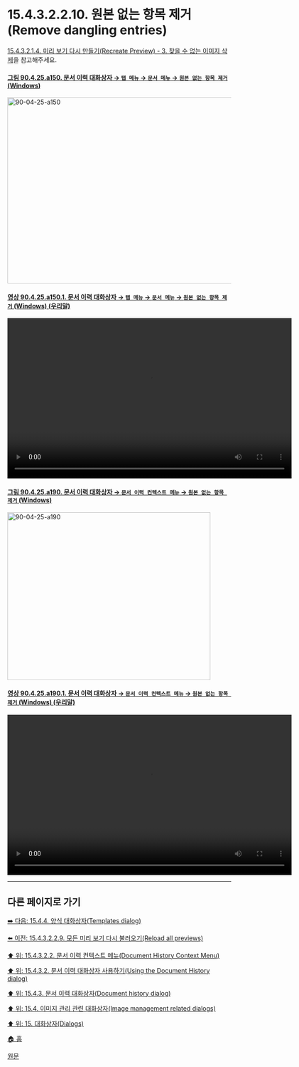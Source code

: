 # 15.4.3.2.2.10. 원본 없는 항목 제거(Remove dangling entries)
[15.4.3.2.1.4. 미리 보기 다시 만들기(Recreate Preview) - 3. 찾을 수 없는 이미지 삭제](./15-04-03-02-01-04-recreate_preview.md#15-04-03-02-01-04-s3)을 참고해주세요.

<a id="90-04-25-a150"></a>

#### [그림 90.4.25.a150. 문서 이력 대화상자 → `탭 메뉴` → `문서 메뉴` → `원본 없는 항목 제거` (Windows)](./90-04-0025-document_history.md#90-04-25-a150)
<img width="845" height="418" alt="90-04-25-a150" src="https://github.com/user-attachments/assets/0e903ac4-14e9-4e63-8ad4-29e7996c3f44" />

<a id="90-04-25-a150-01"></a>

#### [영상 90.4.25.a150.1. 문서 이력 대화상자 → `탭 메뉴` → `문서 메뉴` → `원본 없는 항목 제거` (Windows) (우리말)](./90-04-0025-document_history.md#90-04-25-a150-01)
<video controls="controls" width="640" height="360" src="https://github.com/user-attachments/assets/944606c9-f8ab-414b-ae14-4509ef1ff618"></video>

<a id="90-04-25-a190"></a>

#### [그림 90.4.25.a190. 문서 이력 대화상자 → `문서 이력 컨텍스트 메뉴` → `원본 없는 항목 제거` (Windows)](./90-04-0025-document_history.md#90-04-25-a190)
<img width="457" height="377" alt="90-04-25-a190" src="https://github.com/user-attachments/assets/22c466a4-1780-4f74-8b42-22dc45151e2c" />

<a id="90-04-25-a190-01"></a>

#### [영상 90.4.25.a190.1. 문서 이력 대화상자 → `문서 이력 컨텍스트 메뉴` → `원본 없는 항목 제거` (Windows) (우리말)](./90-04-0025-document_history.md#90-04-25-a190-01)
<video controls="controls" width="640" height="360" src="https://github.com/user-attachments/assets/a3ebe275-8441-488a-a61f-0ee3e072c21e"></video>

***

## 다른 페이지로 가기

[➡️ 다음: 15.4.4. 양식 대화상자(Templates dialog)](./15-04-04-00-templates-dialog.md)

[⬅️ 이전: 15.4.3.2.2.9. 모든 미리 보기 다시 불러오기(Reload all previews)](./15-04-03-02-02-09-reload_all_previews.md)

[⬆️ 위: 15.4.3.2.2. 문서 이력 컨텍스트 메뉴(Document History Context Menu)](./15-04-03-02-02-00-document_history_context_menu.md)

[⬆️ 위: 15.4.3.2. 문서 이력 대화상자 사용하기(Using the Document History dialog)](./15-04-03-02-00-using_the_document_history_dialog.md)

[⬆️ 위: 15.4.3. 문서 이력 대화상자(Document history dialog)](./15-04-03-00-document-history-dialog.md)

[⬆️ 위: 15.4. 이미지 관리 관련 대화상자(Image management related dialogs)](./15-04-00-image-management-related-dialogs.md)

[⬆️ 위: 15. 대화상자(Dialogs)](./15-00-dialogs.md)

[🏠 홈](./00-home.md)

[원문](https://docs.gimp.org/2.10/ko/gimp-document-dialog.html#gimp-document-history-menu)